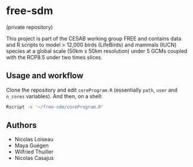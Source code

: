 # free-sdm

(private repository)

This project is part of the CESAB working group FREE and contains data and R scripts to model > 12,000 birds (LifeBirds) and mammals (IUCN) species
at a global scale (50km x 50km resolution) under 5 GCMs coupled with the RCP8.5 under two times slices.


## Usage and workflow

Clone the repository and edit `coreProgram.R` (essentially `path`, `user` and `n_cores` variables). And then, on a shell:

```bash
Rscript -e '~/free-sdm/coreProgram.R'
```

## Authors

- Nicolas Loiseau
- Maya Guégen
- Wilfried Thuiller
- Nicolas Casajus
